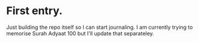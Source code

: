 # First entry.

Just building the repo itself so I can start journaling. I am currently trying to memorise Surah Adyaat 100 but I'll update that separateley.
